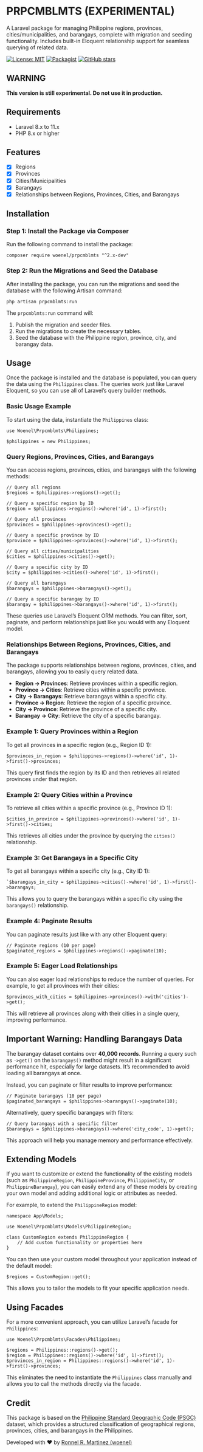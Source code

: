 # PRPCMBLMTS (EXPERIMENTAL)
A Laravel package for managing Philippine regions, provinces, cities/municipalities, and barangays, complete with migration and seeding functionality. Includes built-in Eloquent relationship support for seamless querying of related data.

[![License: MIT](https://img.shields.io/badge/License-MIT-yellow.svg)](https://opensource.org/licenses/MIT)
[![Packagist](https://img.shields.io/packagist/dt/woenel/prpcmblmts.svg)](https://packagist.org/packages/woenel/prpcmblmts)
[![GitHub stars](https://img.shields.io/github/stars/woenel/prpcmblmts.svg)](https://github.com/woenel/prpcmblmts)

## WARNING
**This version is still experimental. Do not use it in production.**

## Requirements
-   Laravel 8.x to 11.x
-   PHP 8.x or higher

## Features
-   [x] Regions
-   [x] Provinces
-   [x] Cities/Municipalities
-   [x] Barangays
-   [x] Relationships between Regions, Provinces, Cities, and Barangays

## Installation

### Step 1: Install the Package via Composer
Run the following command to install the package:
```
composer require woenel/prpcmblmts "^2.x-dev"
```

### Step 2: Run the Migrations and Seed the Database
After installing the package, you can run the migrations and seed the database with the following Artisan command:
```
php artisan prpcmblmts:run
```
The `prpcmblmts:run` command will:
1.  Publish the migration and seeder files.
2.  Run the migrations to create the necessary tables.
3.  Seed the database with the Philippine region, province, city, and barangay data.

## Usage
Once the package is installed and the database is populated, you can query the data using the `Philippines` class. The queries work just like Laravel Eloquent, so you can use all of Laravel’s query builder methods.

### Basic Usage Example

To start using the data, instantiate the `Philippines` class:
```
use Woenel\Prpcmblmts\Philippines;

$philippines = new Philippines;
```

### Query Regions, Provinces, Cities, and Barangays
You can access regions, provinces, cities, and barangays with the following methods:
```
// Query all regions
$regions = $philippines->regions()->get();
```
```
// Query a specific region by ID
$region = $philippines->regions()->where('id', 1)->first();
```
```
// Query all provinces
$provinces = $philippines->provinces()->get();
```
```
// Query a specific province by ID
$province = $philippines->provinces()->where('id', 1)->first();
```
```
// Query all cities/municipalities
$cities = $philippines->cities()->get();
```
```
// Query a specific city by ID
$city = $philippines->cities()->where('id', 1)->first();
```
```
// Query all barangays
$barangays = $philippines->barangays()->get();
```
```
// Query a specific barangay by ID
$barangay = $philippines->barangays()->where('id', 1)->first();
```
These queries use Laravel’s Eloquent ORM methods. You can filter, sort, paginate, and perform relationships just like you would with any Eloquent model.

### Relationships Between Regions, Provinces, Cities, and Barangays
The package supports relationships between regions, provinces, cities, and barangays, allowing you to easily query related data.
- **Region -> Provinces**: Retrieve provinces within a specific region.
- **Province -> Cities**: Retrieve cities within a specific province.
- **City -> Barangays**: Retrieve barangays within a specific city.
- **Province -> Region**: Retrieve the region of a specific province.
- **City -> Province**: Retrieve the province of a specific city.
- **Barangay -> City**: Retrieve the city of a specific barangay.


### Example 1: Query Provinces within a Region
To get all provinces in a specific region (e.g., Region ID 1):
```
$provinces_in_region = $philippines->regions()->where('id', 1)->first()->provinces;
```
This query first finds the region by its ID and then retrieves all related provinces under that region.

### Example 2: Query Cities within a Province
To retrieve all cities within a specific province (e.g., Province ID 1):
```
$cities_in_province = $philippines->provinces()->where('id', 1)->first()->cities;
```
This retrieves all cities under the province by querying the `cities()` relationship.

### Example 3: Get Barangays in a Specific City
To get all barangays within a specific city (e.g., City ID 1):
```
`$barangays_in_city = $philippines->cities()->where('id', 1)->first()->barangays;
```
This allows you to query the barangays within a specific city using the `barangays()` relationship.

### Example 4: Paginate Results
You can paginate results just like with any other Eloquent query:
```
// Paginate regions (10 per page)
$paginated_regions = $philippines->regions()->paginate(10);
```

### Example 5: Eager Load Relationships
You can also eager load relationships to reduce the number of queries. For example, to get all provinces with their cities:
```
$provinces_with_cities = $philippines->provinces()->with('cities')->get();
```
This will retrieve all provinces along with their cities in a single query, improving performance.

## **Important Warning: Handling Barangays Data**
The barangay dataset contains over **40,000 records**. Running a query such as `->get()` on the `barangays()` method might result in a significant performance hit, especially for large datasets. It’s recommended to avoid loading all barangays at once.

Instead, you can paginate or filter results to improve performance:
```
// Paginate barangays (10 per page)
$paginated_barangays = $philippines->barangays()->paginate(10);
```
Alternatively, query specific barangays with filters:
```
// Query barangays with a specific filter
$barangays = $philippines->barangays()->where('city_code', 1)->get();
``` 
This approach will help you manage memory and performance effectively.

## Extending Models
If you want to customize or extend the functionality of the existing models (such as `PhilippineRegion`, `PhilippineProvince`, `PhilippineCity`, or `PhilippineBarangay`), you can easily extend any of these models by creating your own model and adding additional logic or attributes as needed.

For example, to extend the `PhilippineRegion` model:

```
namespace App\Models;

use Woenel\Prpcmblmts\Models\PhilippineRegion;

class CustomRegion extends PhilippineRegion {
    // Add custom functionality or properties here
}
```

You can then use your custom model throughout your application instead of the default model:
```
$regions = CustomRegion::get();
```
This allows you to tailor the models to fit your specific application needs.

## Using Facades
For a more convenient approach, you can utilize Laravel’s facade for `Philippines`:
```
use Woenel\Prpcmblmts\Facades\Philippines;

$regions = Philippines::regions()->get();
$region = Philippines::regions()->where('id', 1)->first();
$provinces_in_region = Philippines::regions()->where('id', 1)->first()->provinces;
```
This eliminates the need to instantiate the `Philippines` class manually and allows you to call the methods directly via the facade.

## Credit
This package is based on the [Philippine Standard Geographic Code (PSGC)](https://psa.gov.ph/classification/psgc) dataset, which provides a structured classification of geographical regions, provinces, cities, and barangays in the Philippines.

Developed with ♥ by [Ronnel R. Martinez (woenel)](https://github.com/woenel)
